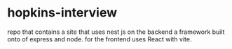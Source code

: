 # hopkins-interview
repo that contains a site that uses nest js on the backend a framework built onto of express and node. for the frontend uses React with vite.

